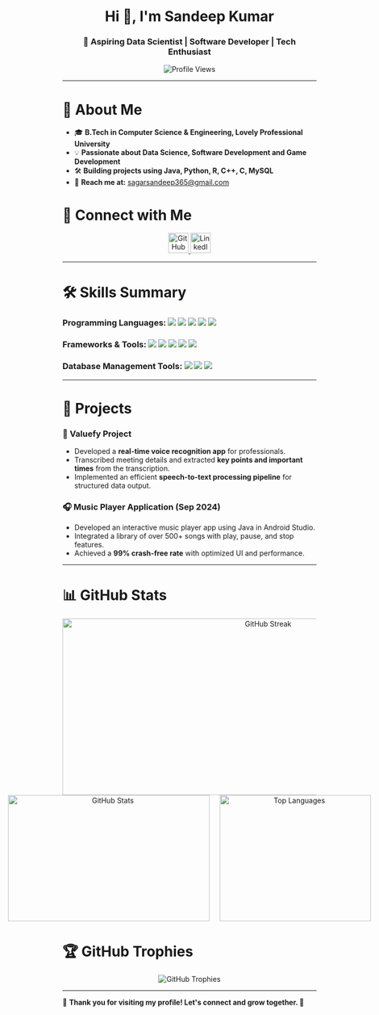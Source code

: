 <h1 align="center">Hi 👋, I'm Sandeep Kumar</h1>
<h3 align="center">🚀 Aspiring Data Scientist | Software Developer | Tech Enthusiast</h3>

<p align="center">
  <img src="https://komarev.com/ghpvc/?username=sandy-365&label=Profile%20Views&color=0e75b6&style=flat" alt="Profile Views" />
</p>

---

# 🌟 About Me
- 🎓 **B.Tech in Computer Science & Engineering, Lovely Professional University**
- 💡 **Passionate about Data Science, Software Development and Game Development**
- 🛠️ **Building projects using Java, Python, R, C++, C, MySQL**
- 📧 **Reach me at:** [sagarsandeep365@gmail.com](mailto:sagarsandeep365@gmail.com)


# 🚀 Connect with Me
<p align="center">
<a href="https://github.com/Sandy-365" target="_blank">
  <img src="https://raw.githubusercontent.com/rahuldkjain/github-profile-readme-generator/master/src/images/icons/Social/github.svg" alt="GitHub" height="40" width="40"/>
</a>
<a href="https://www.linkedin.com/in/sandeep365/" target="_blank">
  <img src="https://raw.githubusercontent.com/rahuldkjain/github-profile-readme-generator/master/src/images/icons/Social/linked-in-alt.svg" alt="LinkedIn" height="40" width="40"/>
</a>
</p>

---

# 🛠️ Skills Summary
<p align="center">
  
  ### **Programming Languages:** <a href="https://docs.oracle.com/en/java/"><img src="https://img.shields.io/badge/Java-%23ED8B00.svg?style=for-the-badge&logo=openjdk&logoColor=white" /></a> <a href="https://docs.python.org/3/"><img src="https://img.shields.io/badge/Python-3670A0?style=for-the-badge&logo=python&logoColor=ffdd54" /></a> <a href="https://www.r-project.org/"><img src="https://img.shields.io/badge/R-276DC3?style=for-the-badge&logo=r&logoColor=white" /></a> <a href="https://cplusplus.com/doc/"><img src="https://img.shields.io/badge/C%2B%2B-00599C.svg?style=for-the-badge&logo=c%2B%2B&logoColor=white" /></a> <a href="https://en.cppreference.com/w/c"><img src="https://img.shields.io/badge/C-A8B9CC.svg?style=for-the-badge&logo=c&logoColor=white" /></a>
  
  ### **Frameworks & Tools:**  <a href="https://flask.palletsprojects.com/en/2.3.x/"><img src="https://img.shields.io/badge/Flask-000000.svg?style=for-the-badge&logo=flask&logoColor=white" /></a> <a href="https://docs.python.org/3/library/tkinter.html"><img src="https://img.shields.io/badge/Tkinter-FF6F00.svg?style=for-the-badge&logo=python&logoColor=white" /></a> <a href="https://unity.com/"><img src="https://img.shields.io/badge/Unity-100000.svg?style=for-the-badge&logo=unity&logoColor=white" /></a> <a href="https://developer.android.com/studio"><img src="https://img.shields.io/badge/Android%20Studio-3DDC84.svg?style=for-the-badge&logo=android-studio&logoColor=white" /></a> <a href="https://www.blender.org/"><img src="https://img.shields.io/badge/Blender-F5792A.svg?style=for-the-badge&logo=blender&logoColor=white" /></a>
  
  ### **Database Management Tools:**   <a href="https://dev.mysql.com/doc/"><img src="https://img.shields.io/badge/MySQL-4479A1.svg?style=for-the-badge&logo=mysql&logoColor=white" /></a> <a href="https://support.microsoft.com/en-us/excel"><img src="https://img.shields.io/badge/Excel-217346.svg?style=for-the-badge&logo=microsoft-excel&logoColor=white" /></a>  <a href="https://www.tableau.com/learn/training"><img src="https://img.shields.io/badge/Tableau-E97627.svg?style=for-the-badge&logo=tableau&logoColor=white" /></a>
</p>

---

# 📌 Projects
### **🌊 Valuefy Project**
- Developed a **real-time voice recognition app** for professionals.
- Transcribed meeting details and extracted **key points and important times** from the transcription.
- Implemented an efficient **speech-to-text processing pipeline** for structured data output.

### **🎧 Music Player Application (Sep 2024)**
- Developed an interactive music player app using Java in Android Studio.
- Integrated a library of over 500+ songs with play, pause, and stop features.
- Achieved a **99% crash-free rate** with optimized UI and performance.

---



# 📊 GitHub Stats
<div align="center">
  <!-- Streak Container -->
  <div>
    <img src="https://github-readme-streak-stats.herokuapp.com/?user=sandy-365&theme=radical" alt="GitHub Streak" width="800px" height="350px"/>
  </div>
  <!-- Stats & Languages Container -->
  <div style="display: flex; justify-content: center; align-items: center; gap: 20px;">
      <img src="https://github-readme-stats.vercel.app/api?username=sandy-365&show_icons=true&theme=radical" alt="GitHub Stats" width="400px" height="250px"/>
      <img src="https://github-readme-stats.vercel.app/api/top-langs/?username=sandy-365&layout=compact&theme=radical" alt="Top Languages" width="300px" height="250px"/>
  </div>
</div>






# 🏆 GitHub Trophies
<p align="center">
  <img src="https://github-profile-trophy.vercel.app/?username=sandy-365&theme=radical&no-frame=true&margin-w=5" alt="GitHub Trophies" />
</p>

---

🌟 **Thank you for visiting my profile! Let's connect and grow together. 🚀**

